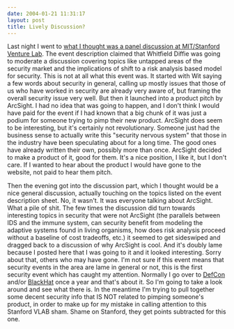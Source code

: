 ```yaml
---
date: 2004-01-21 11:31:17
layout: post
title: Lively Discussion?
---
```


Last night I went to [what I thought was a panel discussion at MIT/Stanford Venture Lab](http://www.vlab.org/204.cfm?eventID=40). The event description claimed that Whitfield Diffie was going to moderate a discussion covering topics like untapped areas of the security market and the implications of shift to a risk analysis based model for security. This is not at all what this event was. It started with Wit saying a few words about security in general, calling up mostly issues that those of us who have worked in security are already very aware of, but framing the overall security issue very well. But then it launched into a product pitch by ArcSight. I had no idea that was going to happen, and I don't think I would have paid for the event if I had known that a big chunk of it was just a podium for someone trying to pimp their new product. ArcSight does seem to be interesting, but it's certainly not revolutionary. Someone just had the business sense to actually write this "security nervous system" that those in the industry have been speculating about for a long time. The good ones have already written their own, possibly more than once. ArcSight decided to make a product of it, good for them. It's a nice position, I like it, but I don't care. If I wanted to hear about the product I would have gone to the website, not paid to hear them pitch.

Then the evening got into the discussion part, which I thought would be a nice general discussion, actually touching on the topics listed on the event description sheet. No, it wasn't. It was everyone talking about ArcSight. What a pile of shit. The few times the discussion did turn towards interesting topics in security that were not ArcSight (the parallels between IDS and the immune system, can security benefit from modeling the adaptive systems found in living organisms, how does risk analysis proceed without a baseline of cost tradeoffs, etc.) it seemed to get sideswiped and dragged back to a discussion of why ArcSight is cool. And it's doubly lame because I posted here that I was going to it and it looked interesting. Sorry about that, others who may have gone. I'm not sure if this event means that security events in the area are lame in general or not, this is the first security event which has caught my attention. Normally I go over to [DefCon](http://www.defcon.org/) and/or [BlackHat](http://www.blackhat.com/) once a year and that's about it. So I'm going to take a look around and see what there is. In the meantime I'm trying to pull together some decent security info that IS NOT related to pimping someone's product, in order to make up for my mistake in calling attention to this Stanford VLAB sham.  Shame on Stanford, they get points subtracted for this one.
